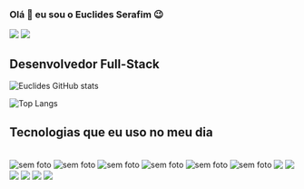 ### Olá 👋 eu sou o Euclides Serafim 😉

<div> 
<a href = "mailto:euclidestuzolana@gmail.com"><img src="https://img.shields.io/badge/-Gmail-%23333?style=for-the-badge&logo=gmail&logoColor=white" target="_blank"></a>
  <a href="https://www.linkedin.com/in/euclides-tuzolana-calueto-serafim-4917a8229/" target="_blank"><img src="https://img.shields.io/badge/-LinkedIn-%230077B5?style=for-the-badge&logo=linkedin&logoColor=white" target="_blank"></a> 
  </div>


Desenvolvedor Full-Stack
-----------------------------

![Euclides GitHub stats](https://github-readme-stats.vercel.app/api?username=tuzolanacalueto&show_icons=true&theme=onedark)

![Top Langs](https://github-readme-stats.vercel.app/api/top-langs/?username=tuzolanacalueto&layout=compact)

## Tecnologias que eu uso no meu dia 

<div style="display: inline_block"><br>
 <img align='center' src='https://img.shields.io/badge/HTML5-E34F26?style=for-the-badge&logo=html5&logoColor=white' alt='sem foto '/>

  <img align='center' src='https://img.shields.io/badge/CSS3-1572B6?style=for-the-badge&logo=css3&logoColor=white' alt='sem foto '/>

  <img align='center' src='https://img.shields.io/badge/JavaScript-F7DF1E?style=for-the-badge&logo=javascript&logoColor=black' alt='sem foto '/>

  <img align='center' src='https://img.shields.io/badge/React-20232A?style=for-the-badge&logo=react&logoColor=61DAFB' alt='sem foto '/>

  <img align='center' src='https://img.shields.io/badge/React_Native-20232A?style=for-the-badge&logo=react&logoColor=61DAFB' alt='sem foto '/>

  <img align='center' src='https://img.shields.io/badge/Node.js-43853D?style=for-the-badge&logo=node.js&logoColor=white' alt='sem foto '/>

   <img align='center' src='https://img.shields.io/badge/TypeScript-007ACC?style=for-the-badge&logo=typescript&logoColor=white'/>

   <img align='center' src='https://img.shields.io/badge/Express.js-404D59?style=for-the-badge'/>

   <img align='center' src='https://img.shields.io/badge/styled--components-DB7093?style=for-the-badge&logo=styled-components&logoColor=white'/>

   <img align='center' src='https://img.shields.io/badge/MySQL-00000F?style=for-the-badge&logo=mysql&logoColor=white'/>

   <img align='center' src='    https://img.shields.io/badge/PHP-777BB4?style=for-the-badge&logo=php&logoColor=white'/>

   <img align='center' src='https://img.shields.io/badge/Sass-CC6699?style=for-the-badge&logo=sass&logoColor=white'/>
</div>
  
  ##
 

